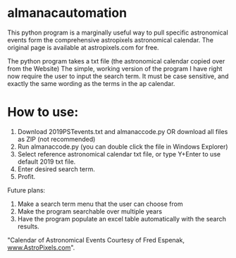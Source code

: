 # almanacautomation

This python program is a marginally useful way to pull specific astronomical events form the comprehensive astropixels astronomical calendar. The original page is available at astropixels.com for free.

The python program takes a txt file (the astronomical calendar copied over from the Website)
The simple, working version of the program I have right now require the user to input the search term. It must be case sensitive, and exactly the same wording as the terms in the ap calendar.

# How to use:
1. Download 2019PSTevents.txt and almanaccode.py OR download all files as ZIP (not recommended)
2. Run almanaccode.py (you can double click the file in Windows Explorer)
3. Select reference astronomical calendar txt file, or type Y+Enter to use default 2019 txt file. 
4. Enter desired search term.
4. Profit.

Future plans: 
1. Make a search term menu that the user can choose from
2. Make the program searchable over multiple years
3. Have the program populate an excel table automatically with the search results. 

"Calendar of Astronomical Events Courtesy of Fred Espenak, www.AstroPixels.com".
